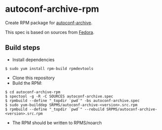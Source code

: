 autoconf-archive-rpm
====================

Create RPM package for [autoconf-archive](http://www.gnu.org/software/autoconf-archive/).

This spec is based on sources from [Fedora](https://apps.fedoraproject.org/packages/autoconf-archive/sources/).

## Build steps

* Install dependencies
```
$ sudo yum install rpm-build rpmdevtools
```
* Clone this repository
* Build the RPM:
```
$ cd autoconf-archive-rpm
$ spectool -g -R -C SOURCES autoconf-archive.spec
$ rpmbuild --define "_topdir `pwd`" -bs autoconf-archive.spec
$ sudo yum-builddep SRPMS/autoconf-archive-<version>.src.rpm
$ rpmbuild --define "_topdir `pwd`" --rebuild SRPMS/autoconf-archive-<version>.src.rpm
```
* The RPM should be written to RPMS/noarch
